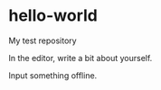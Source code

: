 # hello-world
My test repository

In the editor, write a bit about yourself.

Input something offline.